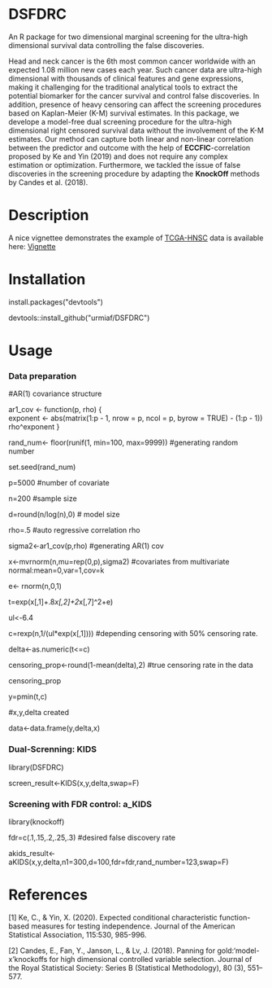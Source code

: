 # DSFDRC
An R package for two dimensional marginal screening for the ultra-high dimensional survival data controlling the false discoveries.

Head and neck cancer is the 6th most common cancer worldwide with an expected 1.08 million new cases each year. 
Such cancer data are ultra-high dimensional with thousands of clinical features and gene expressions, 
making it challenging for the traditional analytical tools to extract the potential biomarker for the cancer survival and control false discoveries.
In addition, presence of heavy censoring can affect the screening procedures based on Kaplan-Meier (K-M) survival estimates. 
In this package, we develope a model-free dual screening procedure for the ultra-high dimensional right censored survival data without the involvement 
of the K-M estimates. Our method can capture both linear and non-linear correlation between the predictor and outcome with the help of **ECCFIC**-correlation proposed by Ke and Yin (2019) and 
does not require any complex estimation or optimization. Furthermore, we tackled the issue of false discoveries in the screening procedure by adapting the 
**KnockOff** methods by Candes et al. (2018). 

# Description

A nice vignettee demonstrates the example of [TCGA-HNSC](https://portal.gdc.cancer.gov/projects/TCGA-HNSC) data is available 
here: [Vignette](http://htmlpreview.github.io/?https://github.com/urmiaf/DSFDRC/blob/master/vignettes/vignettes_for_DSFDRC.html)

# Installation
install.packages("devtools")

devtools::install_github("urmiaf/DSFDRC")

# Usage
### Data preparation

#AR(1) covariance structure

ar1_cov <- function(p, rho) {  
  exponent <- abs(matrix(1:p - 1, nrow = p, ncol = p, byrow = TRUE) - 
                    (1:p - 1))
  rho^exponent
}

rand_num<- floor(runif(1, min=100, max=9999))    #generating random number

set.seed(rand_num) 

p=5000                       #number of covariate

n=200                           #sample size

d=round(n/log(n),0)              # model size

rho=.5                           #auto regressive correlation rho

sigma2<-ar1_cov(p,rho)             #generating AR(1) cov

x<-mvrnorm(n,mu=rep(0,p),sigma2)                     #covariates from multivariate normal:mean=0,var=1,cov=k

e<- rnorm(n,0,1)

t=exp(x[,1]+.8*x[,2]+2*x[,7]^2+e)

ul<-6.4

c=rexp(n,1/(ul*exp(x[,1])))                         #depending censoring with 50% censoring rate.

delta<-as.numeric(t<=c)

censoring_prop<-round(1-mean(delta),2)                #true censoring rate in the data

censoring_prop

y=pmin(t,c)

#x,y,delta created

data<-data.frame(y,delta,x)

### Dual-Screnning: KIDS

library(DSFDRC)

screen_result<-KIDS(x,y,delta,swap=F)

### Screening with FDR control: a_KIDS

library(knockoff)

fdr=c(.1,.15,.2,.25,.3)  #desired false discovery rate

akids_result<-aKIDS(x,y,delta,n1=300,d=100,fdr=fdr,rand_number=123,swap=F)

                                                                                                                                                   
# References
<a id="1">[1]</a> 
Ke, C., & Yin, X. (2020). 
Expected conditional characteristic function-based measures for
testing independence. 
Journal of the American Statistical Association, 115:530, 985-996.

<a id="2">[2]</a> 
Candes, E., Fan, Y., Janson, L., & Lv, J. (2018). 
Panning for gold:‘model-x’knockoffs for high
dimensional controlled variable selection. 
Journal of the Royal Statistical Society: Series B
(Statistical Methodology), 80 (3), 551–577.
